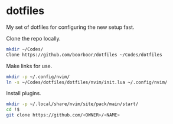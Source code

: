 # dotfiles

My set of dotfiles for configuring the new setup fast.

Clone the repo locally.

```bash
mkdir ~/Codes/
Clone https://github.com/boorboor/dotfiles ~/Codes/dotfiles
```

Make links for use.

```bash
mkdir -p ~/.config/nvim/
ln -s ~/Codes/dotfiles/dotfiles/nvim/init.lua ~/.config/nvim/
```

Install plugins.

```bash
mkdir -p ~/.local/share/nvim/site/pack/main/start/
cd !$
git clone https://github.com/<OWNER>/<NAME>
```
